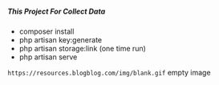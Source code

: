 ##### This Project For Collect Data

- composer install
- php artisan key:generate
- php artisan storage:link (one time run)
- php artisan serve

`https://resources.blogblog.com/img/blank.gif` empty image
